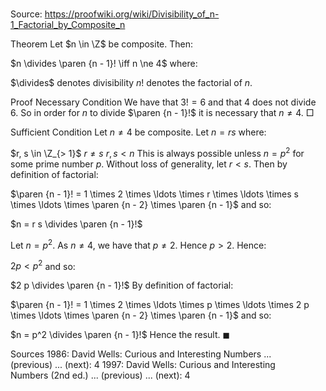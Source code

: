 # 

Source: https://proofwiki.org/wiki/Divisibility_of_n-1_Factorial_by_Composite_n



Theorem
Let $n \in \Z$ be composite.
Then:

$n \divides \paren {n - 1}! \iff n \ne 4$
where:

$\divides$ denotes divisibility
$n!$ denotes the factorial of $n$.


Proof
Necessary Condition
We have that $3! = 6$ and that $4$ does not divide $6$.
So in order for $n$ to divide $\paren {n - 1}!$ it is necessary that $n \ne 4$.
$\Box$


Sufficient Condition
Let $n \ne 4$ be composite.
Let $n = r s$ where:

$r, s \in \Z_{> 1}$
$r \ne s$
$r, s < n$
This is always possible unless $n = p^2$ for some prime number $p$.
Without loss of generality, let $r < s$.
Then by definition of factorial:

$\paren {n - 1}! = 1 \times 2 \times \ldots \times r \times \ldots \times s \times \ldots \times \paren {n - 2} \times \paren {n - 1}$
and so:

$n = r s \divides \paren {n - 1}!$

Let $n = p^2$.
As $n \ne 4$, we have that $p \ne 2$.
Hence $p > 2$.
Hence:

$2 p < p^2$
and so:

$2 p \divides \paren {n - 1}!$
By definition of factorial:

$\paren {n - 1}! = 1 \times 2 \times \ldots \times p \times \ldots \times 2 p \times \ldots \times \paren {n - 2} \times \paren {n - 1}$
and so:

$n = p^2 \divides \paren {n - 1}!$
Hence the result.
$\blacksquare$


Sources
1986: David Wells: Curious and Interesting Numbers ... (previous) ... (next): $4$
1997: David Wells: Curious and Interesting Numbers (2nd ed.) ... (previous) ... (next): $4$





